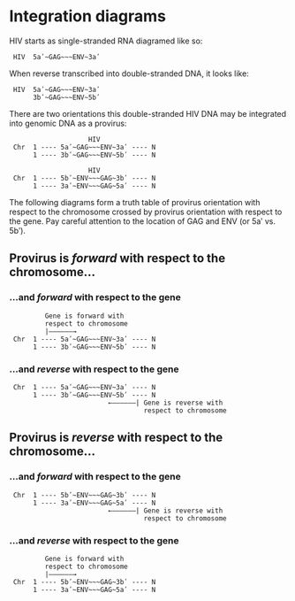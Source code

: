 # Integration diagrams

HIV starts as single-stranded RNA diagramed like so:

     HIV  5aʹ~GAG~~~ENV~3aʹ

When reverse transcribed into double-stranded DNA, it looks like:

     HIV  5aʹ~GAG~~~ENV~3aʹ
          3bʹ~GAG~~~ENV~5bʹ

There are two orientations this double-stranded HIV DNA may be integrated into
genomic DNA as a provirus:

                        HIV
     Chr  1 ---- 5aʹ~GAG~~~ENV~3aʹ ---- N
          1 ---- 3bʹ~GAG~~~ENV~5bʹ ---- N
     
                        HIV
     Chr  1 ---- 5bʹ~ENV~~~GAG~3bʹ ---- N
          1 ---- 3aʹ~ENV~~~GAG~5aʹ ---- N

The following diagrams form a truth table of provirus orientation with respect
to the chromosome crossed by provirus orientation with respect to the gene.
Pay careful attention to the location of GAG and ENV (or 5aʹ vs. 5bʹ).

## Provirus is _forward_ with respect to the chromosome…

### …and _forward_ with respect to the gene

             Gene is forward with
             respect to chromosome
             |——————→
     Chr  1 ---- 5aʹ~GAG~~~ENV~3aʹ ---- N
          1 ---- 3bʹ~GAG~~~ENV~5bʹ ---- N

### …and _reverse_ with respect to the gene

     Chr  1 ---- 5aʹ~GAG~~~ENV~3aʹ ---- N
          1 ---- 3bʹ~GAG~~~ENV~5bʹ ---- N
                             ←——————| Gene is reverse with
                                      respect to chromosome

## Provirus is _reverse_ with respect to the chromosome…

### …and _forward_ with respect to the gene

     Chr  1 ---- 5bʹ~ENV~~~GAG~3bʹ ---- N
          1 ---- 3aʹ~ENV~~~GAG~5aʹ ---- N
                             ←——————| Gene is reverse with
                                      respect to chromosome

### …and _reverse_ with respect to the gene

             Gene is forward with
             respect to chromosome
             |——————→
     Chr  1 ---- 5bʹ~ENV~~~GAG~3bʹ ---- N
          1 ---- 3aʹ~ENV~~~GAG~5aʹ ---- N
